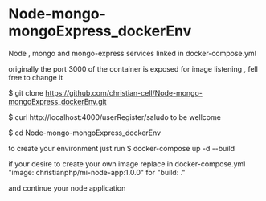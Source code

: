 # Node-mongo-mongoExpress_dockerEnv
Node , mongo and mongo-express services linked in docker-compose.yml

originally the port 3000 of the container is exposed for image listening , fell free to change it

$ git clone https://github.com/christian-cell/Node-mongo-mongoExpress_dockerEnv.git

$ curl http://localhost:4000/userRegister/saludo 
to be wellcome



$ cd Node-mongo-mongoExpress_dockerEnv

to create your environment just run 
$ docker-compose up -d --build

if your desire to create your own image replace in docker-compose.yml
"image: christianphp/mi-node-app:1.0.0" for "build: ."

and continue your node application

